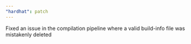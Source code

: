```yaml
---
"hardhat": patch
---
```


Fixed an issue in the compilation pipeline where a valid build-info file was mistakenly deleted
